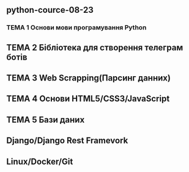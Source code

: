 ## python-cource-08-23

### ТЕМА 1 Основи мови програмування Python

## ТЕМА 2 Бібліотека для створення телеграм ботів
## ТЕМА 3 Web Scrapping(Парсинг данних)
## ТЕМА 4 Основи HTML5/CSS3/JavaScript
## ТЕМА 5 Бази даних
##  Django/Django Rest Framevork
## Linux/Docker/Git

